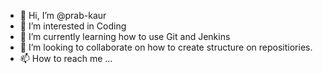 - 👋 Hi, I’m @prab-kaur
- 👀 I’m interested in Coding
- 🌱 I’m currently learning how to use Git and Jenkins
- 💞️ I’m looking to collaborate on how to create structure on repositiories. 
- 📫 How to reach me ...

<!---
prab-kaur/prab-kaur is a ✨ special ✨ repository because its `README.md` (this file) appears on your GitHub profile.
You can click the Preview link to take a look at your changes.
--->
